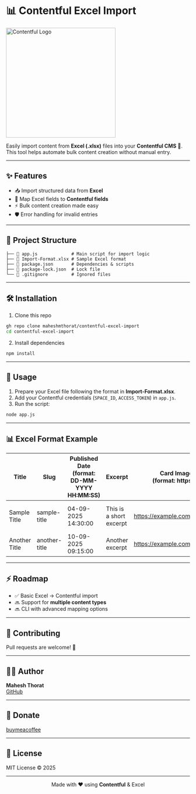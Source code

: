 # 📊 Contentful Excel Import

<p>
  <img src="https://encrypted-tbn0.gstatic.com/images?q=tbn:ANd9GcT8buri8TAq9hRdlFa7_9xCejlF_-AWjXFDNg&s" alt="Contentful Logo" width="300"/>
</p>

Easily import content from **Excel (.xlsx)** files into your **Contentful CMS** 🚀.  
This tool helps automate bulk content creation without manual entry.

---

## ✨ Features

- 📥 Import structured data from **Excel**
- 🔄 Map Excel fields to **Contentful fields**
- ⚡ Bulk content creation made easy
- 🛡️ Error handling for invalid entries

---

## 📂 Project Structure

```
├── 📄 app.js             # Main script for import logic
├── 📄 Import-Format.xlsx # Sample Excel format
├── 📄 package.json       # Dependencies & scripts
├── 📄 package-lock.json  # Lock file
└── 📄 .gitignore         # Ignored files
```

---

## 🛠️ Installation

1. Clone this repo

```bash
gh repo clone maheshmthorat/contentful-excel-import
cd contentful-excel-import
```

2. Install dependencies

```bash
npm install
```

---

## 🚀 Usage

1. Prepare your Excel file following the format in **Import-Format.xlsx**.
2. Add your Contentful credentials (`SPACE_ID`, `ACCESS_TOKEN`) in `app.js`.
3. Run the script:

```bash
node app.js
```

---

## 📊 Excel Format Example

| Title         | Slug          | Published Date <br>(format: DD-MM-YYYY HH:MM:SS) | Excerpt                 | Card Image <br>(format: https://) | Featured Image <br>(format: https://) | Intro Text           | Editor     | Orange Text      | Source of information | Tags       | News/Inspiration |
| ------------- | ------------- | ------------------------------------------------ | ----------------------- | --------------------------------- | ------------------------------------- | -------------------- | ---------- | ---------------- | --------------------- | ---------- | ---------------- |
| Sample Title  | sample-title  | 04-09-2025 14:30:00                              | This is a short excerpt | https://example.com/card.jpg      | https://example.com/featured.jpg      | Intro text goes here | John Doe   | Highlighted text | BBC News              | tech, ai   | News             |
| Another Title | another-title | 10-09-2025 09:15:00                              | Another excerpt         | https://example.com/card2.jpg     | https://example.com/featured2.jpg     | More intro text      | Jane Smith | Orange note      | The Verge             | design, ux | Inspiration      |

---

## ⚡ Roadmap

- ✅ Basic Excel → Contentful import
- 🔜 Support for **multiple content types**
- 🔜 CLI with advanced mapping options

---

## 🤝 Contributing

Pull requests are welcome! 🙌

---

## 👨‍💻 Author

**Mahesh Thorat**  
[GitHub](https://github.com/maheshmthorat/)

---

## 🫰 Donate
[buymeacoffee](https://buymeacoffee.com/maheshmthorat)

---

## 📜 License

MIT License © 2025

---

<p align="center">Made with ❤️ using <b>Contentful</b> & Excel</p>
